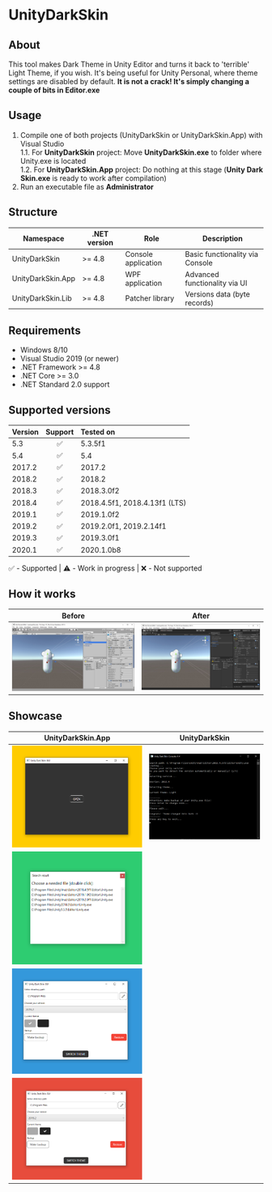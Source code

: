 # UnityDarkSkin

## About

This tool makes Dark Theme in Unity Editor and turns it back to 'terrible' Light Theme, if you wish. It's being useful for Unity Personal, where theme settings are disabled by default. **It is not a crack! It's simply changing a couple of bits in Editor.exe**

## Usage

1. Compile one of both projects (UnityDarkSkin or UnityDarkSkin.App) with Visual Studio<br>
1.1. For **UnityDarkSkin** project: Move **UnityDarkSkin.exe** to folder where Unity.exe is located<br>
1.2. For **UnityDarkSkin.App** project: Do nothing at this stage (**Unity Dark Skin.exe** is ready to work after compilation)<br>
2. Run an executable file as **Administrator**<br>

## Structure

| Namespace              | .NET version    | Role               |  Description                     |
| --- | --- | --- | --- |
| UnityDarkSkin          | >= 4.8          | Console application| Basic functionality via Console  |
| UnityDarkSkin.App      | >= 4.8          | WPF application    | Advanced functionality via UI    |
| UnityDarkSkin.Lib      | >= 4.8          | Patcher library    | Versions data (byte records)     |

## Requirements

* Windows 8/10
* Visual Studio 2019 (or newer)
* .NET Framework >= 4.8
* .NET Core >= 3.0
* .NET Standard 2.0 support

## Supported versions

| Version | Support | Tested on |
| :--- | :---: | :--- |
| 5.3    | ✅ | 5.3.5f1    |
| 5.4    | ✅ | 5.4        |
| 2017.2 | ✅ | 2017.2     |
| 2018.2 | ✅ | 2018.2     |
| 2018.3 | ✅ | 2018.3.0f2 |
| 2018.4 | ✅ | 2018.4.5f1, 2018.4.13f1 (LTS) |
| 2019.1 | ✅ | 2019.1.0f2 |
| 2019.2 | ✅ | 2019.2.0f1, 2019.2.14f1 |
| 2019.3 | ✅ | 2019.3.0f1 |
| 2020.1 | ✅ | 2020.1.0b8 |

✅ - Supported | ⚠️ - Work in progress | ❌ - Not supported

## How it works

| Before | After |
| :---: | :---: |
| ![Default theme](media/LightSkin.jpg) | ![Dark theme](media/DarkSkin.jpg) |

## Showcase

| UnityDarkSkin.App | UnityDarkSkin |
| :---: | :---: |
| ![GUI](media/gui_1.png) | ![Console](media/console.png) |
| ![GUI](media/gui_2.png) |  |
| ![GUI](media/gui_3.png) |  |
| ![GUI](media/gui_4.png) |  |


